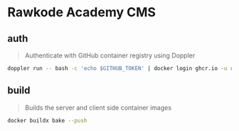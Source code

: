 # Rawkode Academy CMS

## auth

> Authenticate with GitHub container registry using Doppler

```sh
doppler run -- bash -c 'echo $GITHUB_TOKEN' | docker login ghcr.io -u rawkode --password-stdin
```

## build

> Builds the server and client side container images

```sh
docker buildx bake --push
```
